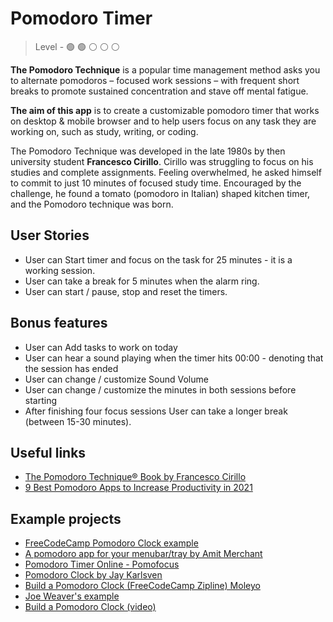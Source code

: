 # Pomodoro Timer

> Level -  :green_circle: :green_circle: :white_circle: :white_circle: :white_circle:

**The Pomodoro Technique** is a popular time management method asks you to alternate pomodoros – focused work sessions – with frequent short breaks to promote sustained concentration and stave off mental fatigue.

**The aim of this app** is to create a customizable pomodoro timer that works on desktop & mobile browser and to help users focus on any task they are working on, such as study, writing, or coding. 

The Pomodoro Technique was developed in the late 1980s by then university student **Francesco Cirillo**. Cirillo was struggling to focus on his studies and complete assignments. Feeling overwhelmed, he asked himself to commit to just 10 minutes of focused study time. Encouraged by the challenge, he found a tomato (pomodoro in Italian) shaped kitchen timer, and the Pomodoro technique was born.

## User Stories
- User can Start timer and focus on the task for 25 minutes - it is a working session.
- User can take a break for 5 minutes when the alarm ring.
- User can start / pause, stop and reset the timers.

## Bonus features

- User can Add tasks to work on today
- User can hear a sound playing when the timer hits 00:00 - denoting that the session has ended
- User can change / customize Sound Volume
- User can change / customize the minutes in both sessions before starting
- After finishing four focus sessions User can take a longer break (between 15-30 minutes).

## Useful links
- [The Pomodoro Technique® Book by Francesco Cirillo](https://francescocirillo.com/products/the-pomodoro-technique)
- [9 Best Pomodoro Apps to Increase Productivity in 2021](https://geekbot.com/blog/best-pomodoro-apps/#pomotodo)

## Example projects

- [FreeCodeCamp Pomodoro Clock example](https://codepen.io/freeCodeCamp/full/XpKrrW)
- [A pomodoro app for your menubar/tray by Amit Merchant](https://github.com/amitmerchant1990/pomolectron/blob/91e651612337fb11c46e5d2bd2bdc0feaad24289/README.md)
- [Pomodoro Timer Online - Pomofocus](https://pomofocus.io/)
- [Pomodoro Clock by Jay Karlsven](https://codepen.io/JayV30/pen/ZWEqLQ)
- [Build a Pomodoro Clock (FreeCodeCamp Zipline) Moleyo](https://codepen.io/Moleyo/pen/JdypaP)
- [Joe Weaver's example](https://codepen.io/JoeCodesStuff/pen/bLbbxK)
- [Build a Pomodoro Clock (video)](https://www.youtube.com/watch?v=5rz6XbrCqt0&ab_channel=FlorinPop)
